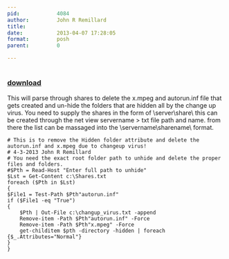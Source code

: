 ```yaml
---
pid:            4084
author:         John R Remillard
title:          
date:           2013-04-07 17:28:05
format:         posh
parent:         0

---
```


# 

### [download](Scripts\4084.ps1)

This will parse through shares to delete the x.mpeg and autorun.inf file that gets created and un-hide the folders that are hidden all by the change up virus. You need to supply the shares in the form of \\server\share\  this can be created through the net view servername > txt file path and name. from there the list can be massaged into the \\servername\sharename\ format.

```posh
# This is to remove the Hidden folder attribute and delete the autorun.inf and x.mpeg due to changeup virus!
# 4-3-2013 John R Remillard
# You need the exact root folder path to unhide and delete the proper files and folders.
#$Pth = Read-Host "Enter full path to unhide"
$Lst = Get-Content c:\Shares.txt
foreach ($Pth in $Lst)
{
$File1 = Test-Path $Pth"autorun.inf"
if ($File1 -eq "True") 
{
 	$Pth | Out-File c:\changup_virus.txt -append
    Remove-item -Path $Pth"autorun.inf" -Force
	Remove-item -Path $Pth"x.mpeg" -Force
	get-childitem $pth -directory -hidden | foreach {$_.Attributes="Normal"}
}
}
```
